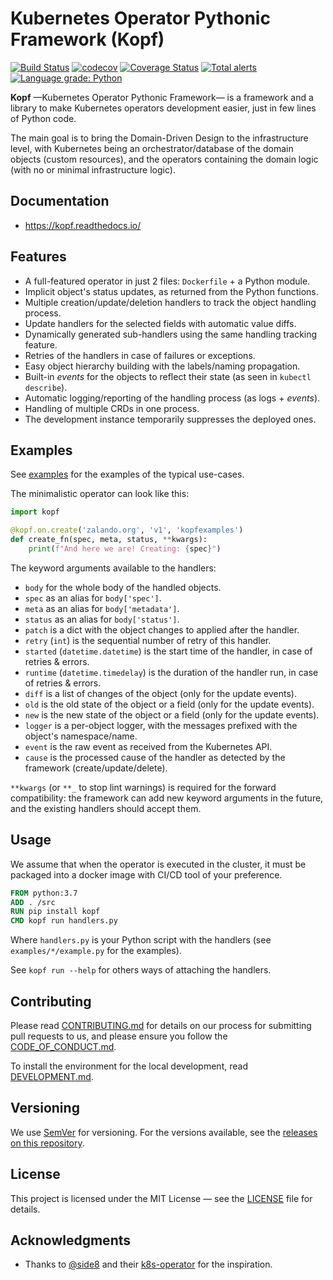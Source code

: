 # Kubernetes Operator Pythonic Framework (Kopf)

[![Build Status](https://travis-ci.org/zalando-incubator/kopf.svg?branch=master)](https://travis-ci.org/zalando-incubator/kopf)
[![codecov](https://codecov.io/gh/zalando-incubator/kopf/branch/master/graph/badge.svg)](https://codecov.io/gh/zalando-incubator/kopf)
[![Coverage Status](https://coveralls.io/repos/github/zalando-incubator/kopf/badge.svg?branch=master)](https://coveralls.io/github/zalando-incubator/kopf?branch=master)
[![Total alerts](https://img.shields.io/lgtm/alerts/g/zalando-incubator/kopf.svg?logo=lgtm&logoWidth=18)](https://lgtm.com/projects/g/zalando-incubator/kopf/alerts/)
[![Language grade: Python](https://img.shields.io/lgtm/grade/python/g/zalando-incubator/kopf.svg?logo=lgtm&logoWidth=18)](https://lgtm.com/projects/g/zalando-incubator/kopf/context:python)

**Kopf** —Kubernetes Operator Pythonic Framework— is a framework and a library
to make Kubernetes operators development easier, just in few lines of Python code. 

The main goal is to bring the Domain-Driven Design to the infrastructure level,
with Kubernetes being an orchestrator/database of the domain objects (custom resources),
and the operators containing the domain logic (with no or minimal infrastructure logic).


## Documentation

* https://kopf.readthedocs.io/


## Features

* A full-featured operator in just 2 files: `Dockerfile` + a Python module.
* Implicit object's status updates, as returned from the Python functions.
* Multiple creation/update/deletion handlers to track the object handling process.
* Update handlers for the selected fields with automatic value diffs.
* Dynamically generated sub-handlers using the same handling tracking feature.
* Retries of the handlers in case of failures or exceptions.
* Easy object hierarchy building with the labels/naming propagation.
* Built-in _events_ for the objects to reflect their state (as seen in `kubectl describe`).
* Automatic logging/reporting of the handling process (as logs + _events_).
* Handling of multiple CRDs in one process.
* The development instance temporarily suppresses the deployed ones.


## Examples

See [examples](https://github.com/zalando-incubator/kopf/tree/master/examples)
for the examples of the typical use-cases.

The minimalistic operator can look like this:

```python
import kopf

@kopf.on.create('zalando.org', 'v1', 'kopfexamples')
def create_fn(spec, meta, status, **kwargs):
    print(f"And here we are! Creating: {spec}")
```

The keyword arguments available to the handlers:

* `body` for the whole body of the handled objects.
* `spec` as an alias for `body['spec']`.
* `meta` as an alias for `body['metadata']`.
* `status` as an alias for `body['status']`.
* `patch` is a dict with the object changes to applied after the handler.
* `retry` (`int`) is the sequential number of retry of this handler.
* `started` (`datetime.datetime`) is the start time of the handler, in case of retries & errors.
* `runtime` (`datetime.timedelay`) is the duration of the handler run, in case of retries & errors.
* `diff` is a list of changes of the object (only for the update events).
* `old` is the old state of the object or a field (only for the update events).
* `new` is the new state of the object or a field (only for the update events).
* `logger` is a per-object logger, with the messages prefixed with the object's namespace/name.
* `event` is the raw event as received from the Kubernetes API.
* `cause` is the processed cause of the handler as detected by the framework (create/update/delete).

`**kwargs` (or `**_` to stop lint warnings) is required for the forward
compatibility: the framework can add new keyword arguments in the future,
and the existing handlers should accept them.


## Usage

We assume that when the operator is executed in the cluster, it must be packaged
into a docker image with CI/CD tool of your preference.

```dockerfile
FROM python:3.7
ADD . /src
RUN pip install kopf
CMD kopf run handlers.py
```

Where `handlers.py` is your Python script with the handlers
(see `examples/*/example.py` for the examples).

See `kopf run --help` for others ways of attaching the handlers.


## Contributing

Please read [CONTRIBUTING.md](https://github.com/zalando-incubator/kopf/blob/master/CONTRIBUTING.md)
for details on our process for submitting pull requests to us, and please ensure
you follow the [CODE_OF_CONDUCT.md](https://github.com/zalando-incubator/kopf/blob/master/CODE_OF_CONDUCT.md).

To install the environment for the local development,
read [DEVELOPMENT.md](https://github.com/zalando-incubator/kopf/blob/master/DEVELOPMENT.md).


## Versioning

We use [SemVer](http://semver.org/) for versioning. For the versions available,
see the [releases on this repository](https://github.com/zalando-incubator/kopf/releases). 


## License

This project is licensed under the MIT License —
see the [LICENSE](https://github.com/zalando-incubator/kopf/blob/master/LICENSE) file for details.


## Acknowledgments

* Thanks to [@side8](https://github.com/side8) and their [k8s-operator](https://github.com/side8/k8s-operator)
  for the inspiration.
